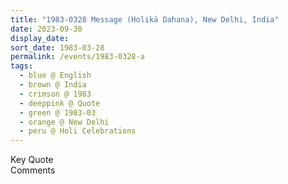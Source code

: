 ```yaml
---
title: "1983-0328 Message (Holikā Dahana), New Delhi, India"
date: 2023-09-30
display_date: 
sort_date: 1983-03-28
permalink: /events/1983-0328-a
tags:
  - blue @ English
  - brown @ India
  - crimson @ 1983
  - deeppink @ Quote
  - green @ 1983-03
  - orange @ New Delhi
  - peru @ Holi Celebrations
---
```


<wave-list>
  <list-title color="green" width="75">Key Quote</list-title>
  <list-item color="BlanchedAlmond"  width="200"></list-item>
  <list-item color="Lavender"></list-item>
  <list-item color="BlanchedAlmond"></list-item>
</wave-list>

<br>

<wave-list>
  <list-title color="green" width="75">Comments</list-title>
  <list-item color="BlanchedAlmond"  width="200"></list-item>
  <list-item color="Lavender"></list-item>
  <list-item color="BlanchedAlmond"></list-item>
</wave-list>